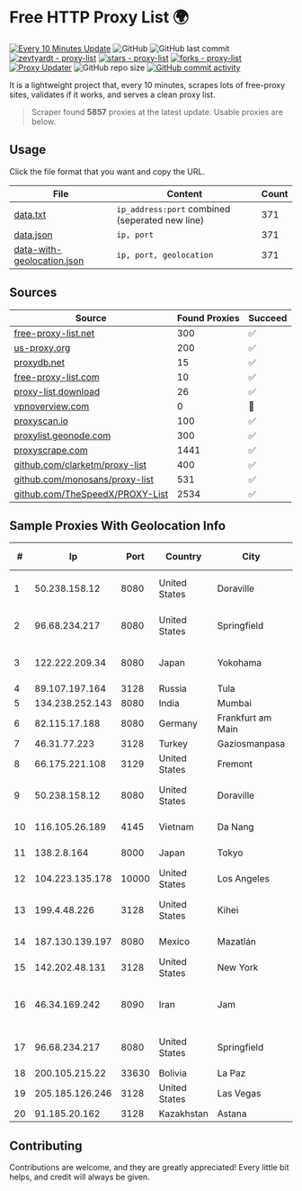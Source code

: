 
# Free HTTP Proxy List 🌍

[![Every 10 Minutes Update](https://github.com/mertguvencli/http-proxy-list/actions/workflows/main.yml/badge.svg?branch=main)](https://github.com/mertguvencli/http-proxy-list/actions/workflows/main.yml)
![GitHub](https://img.shields.io/github/license/mertguvencli/http-proxy-list)
![GitHub last commit](https://img.shields.io/github/last-commit/mertguvencli/http-proxy-list)
[![zevtyardt - proxy-list](https://img.shields.io/static/v1?label=zevtyardt&message=proxy-list&color=blue&logo=github)](https://github.com/zevtyardt/proxy-list "Go to GitHub repo")
[![stars - proxy-list](https://img.shields.io/github/stars/zevtyardt/proxy-list?style=social)](https://github.com/zevtyardt/proxy-list)
[![forks - proxy-list](https://img.shields.io/github/forks/zevtyardt/proxy-list?style=social)](https://github.com/zevtyardt/proxy-list)
[![Proxy Updater](https://github.com/zevtyardt/proxy-list/workflows/Proxy%20Updater/badge.svg)](https://github.com/zevtyardt/proxy-list/actions?query=workflow:"Proxy+Updater")
![GitHub repo size](https://img.shields.io/github/repo-size/zevtyardt/proxy-list)
[![GitHub commit activity](https://img.shields.io/github/commit-activity/m/zevtyardt/proxy-list?logo=commits)](https://github.com/zevtyardt/proxy-list/commits/main)

It is a lightweight project that, every 10 minutes, scrapes lots of free-proxy sites, validates if it works, and serves a clean proxy list.

> Scraper found **5857** proxies at the latest update. Usable proxies are below.

## Usage

Click the file format that you want and copy the URL.

|File|Content|Count|
|----|-------|-----|
|[data.txt](https://raw.githubusercontent.com/mertguvencli/http-proxy-list/main/proxy-list/data.txt)|`ip_address:port` combined (seperated new line)|371|
|[data.json](https://raw.githubusercontent.com/mertguvencli/http-proxy-list/main/proxy-list/data.json)|`ip, port`|371|
|[data-with-geolocation.json](https://raw.githubusercontent.com/mertguvencli/http-proxy-list/main/proxy-list/data-with-geolocation.json)|`ip, port, geolocation`|371|

## Sources

|Source|Found Proxies|Succeed|
|------|-------------|-------|
|[free-proxy-list.net](https://free-proxy-list.net)|300|✅|
|[us-proxy.org](https://www.us-proxy.org)|200|✅|
|[proxydb.net](http://proxydb.net)|15|✅|
|[free-proxy-list.com](https://free-proxy-list.com/?page=&port=&type%5B%5D=http&type%5B%5D=https&up_time=0&search=Search)|10|✅|
|[proxy-list.download](https://www.proxy-list.download/HTTP)|26|✅|
|[vpnoverview.com](https://vpnoverview.com/privacy/anonymous-browsing/free-proxy-servers)|0|🚫|
|[proxyscan.io](https://www.proxyscan.io)|100|✅|
|[proxylist.geonode.com](https://proxylist.geonode.com/api/proxy-list?limit=300&page=1&sort_by=lastChecked&sort_type=desc&protocols=http,https)|300|✅|
|[proxyscrape.com](https://api.proxyscrape.com/v2/?request=displayproxies&protocol=http&timeout=10000&country=all&ssl=all&anonymity=all)|1441|✅|
|[github.com/clarketm/proxy-list](https://raw.githubusercontent.com/clarketm/proxy-list/master/proxy-list-raw.txt)|400|✅|
|[github.com/monosans/proxy-list](https://raw.githubusercontent.com/monosans/proxy-list/main/proxies/http.txt)|531|✅|
|[github.com/TheSpeedX/PROXY-List](https://raw.githubusercontent.com/TheSpeedX/PROXY-List/master/http.txt)|2534|✅|


## Sample Proxies With Geolocation Info

|#|Ip|Port|Country|City|Internet Service Provider|
|-|--|----|-------|----|-------------------------|
|1|50.238.158.12|8080|United States|Doraville|Comcast Cable Communications, LLC|
|2|96.68.234.217|8080|United States|Springfield|Comcast Cable Communications, LLC|
|3|122.222.209.34|8080|Japan|Yokohama|ARTERIA Networks Corporation|
|4|89.107.197.164|3128|Russia|Tula|LLC TK Altair|
|5|134.238.252.143|8080|India|Mumbai|Google LLC|
|6|82.115.17.188|8080|Germany|Frankfurt am Main|BitCommand LLC|
|7|46.31.77.223|3128|Turkey|Gaziosmanpasa|Talha Bogaz|
|8|66.175.221.108|3129|United States|Fremont|Linode, LLC|
|9|50.238.158.12|8080|United States|Doraville|Comcast Cable Communications, LLC|
|10|116.105.26.189|4145|Vietnam|Da Nang|Viettel Corporation|
|11|138.2.8.164|8000|Japan|Tokyo|Oracle Corporation|
|12|104.223.135.178|10000|United States|Los Angeles|LayerHost|
|13|199.4.48.226|3128|United States|Kihei|Level 3 Communications, Inc.|
|14|187.130.139.197|8080|Mexico|Mazatlán|Uninet S.A. de C.V.|
|15|142.202.48.131|3128|United States|New York|GTHost|
|16|46.34.169.242|8090|Iran|Jam|Tose'h Fanavari Ertebabat Pasargad Arian Co. PJS|
|17|96.68.234.217|8080|United States|Springfield|Comcast Cable Communications, LLC|
|18|200.105.215.22|33630|Bolivia|La Paz|AXS Bolivia S. A.|
|19|205.185.126.246|3128|United States|Las Vegas|FranTech Solutions|
|20|91.185.20.162|3128|Kazakhstan|Astana|TTC Network|



## Contributing

Contributions are welcome, and they are greatly appreciated! Every
little bit helps, and credit will always be given.

